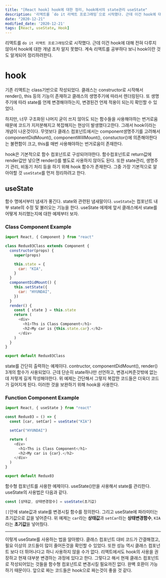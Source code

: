 ```yaml
---
title: "[React hook] hook에 대한 정리, hook에서의 state관리 useState"
description: '리액트를 `do it 리액트 프로그래밍`으로 시작했다. 근데 이건 hook에 대해 전혀 다루지 않아서 hook에 대한 개념 조차 알지 못했다.'
date: "2020-12-21"
modified_date: '2020-12-21'
tags: [React, useState, Hook]
---
```


리액트를 `do it 리액트 프로그래밍`으로 시작했다. 근데 이건 hook에 대해 전혀 다루지 않아서 hook에 대한 개념 조차 알지 못했다. 계속 리액트를 공부하다 보니 hook이란 것도 알게되어 정리하려한다.

# hook

기존 리액트는 class기반으로 작성되었다. 클래스는 constructor로 시작해서 render(), this 등의 기능이 존재하고 클래스의 생명주기에 따라서 렌더링된다. 또 생명주기에 따라 state를 언제 변경해야하는지, 변경된건 언제 적용이 되는지 확인할 수 있었다.

하지만, 너무 구조화된 나머지 굳이 쓰지 않아도 되는 함수들을 사용해야하는 번거로움 때문에 코드가 지저분해지고 복잡해지는 현상이 발생했다고한다. 그래서 hook이라는 개념이 나온것이다. 무엇보다 클래스 컴포넌트에서는 component생명주기를 고려해서 componentDidMount(), componentWillMount(), constuctor()에 의존해야한다는 불편함이 크고, this를 매번 사용해야하는 번거로움이 존재한다.

hook은 기본적으로 함수 컴포넌트로 구성되어야한다. 함수컴포넌트로 return값에 render값만 넣으면 render()를 별도로 사용하지 않아도 된다. 또한 state관리, 생명주기 관리, 비동기 처리 등을 하기 위해 hook 함수가 존재한다. 그중 가장 기본적으로 알아야할 것 `useState`를 먼저 정리하려고 한다.

## useState

함수 명에서부터 냄새가 풍긴다. state와 관련된 냄새말이다. `useState`는 컴포넌트 내부 state의 수정 및 불러오는 기능을 한다. useState 에제에 앞서 클래스에서 state를 어떻게 처리했는지에 대한 예제부터 보자.

### Class Component Example

```js
import React, { Component } from "react"

class Redux03Class extends Component {
  constructor(props) {
    super(props)

    this.state = {
      car: "KIA",
    }
  }
  componentDidMount() {
    this.setState({
      car: "HYUNDAI",
    })
  }
  render() {
    const { state } = this.state
    return (
      <div>
        <h1>Ths is Class Component</h1>
        <h2>My car is {this.state.car}.</h2>
      </div>
    )
  }
}

export default Redux03Class
```

state를 간단히 출력하는 예제이다. contructor, componentDidMount(), render() 3개의 함수가 사용되었다. 근데 단순히 state하나만 선언하고, 변경시켜준것밖에 없는데 저렇게 길게 작성해야한다. 위 예제는 간단해서 그렇지 복잡한 코드들은 더욱더 코드가 길어지게 된다. 이러한 것을 보완하기 위해 hook을 사용한다.

### Function Component Example

```js
import React, { useState } from "react"

const Redux03 = () => {
  const [car, setCar] = useState("KIA")

  setCar("HYUNDAI")

  return (
    <div>
      <h1>Ths is Class Component</h1>
      <h2>My car is {car}.</h2>
    </div>
  )
}

export default Redux03
```

함수형 컴포넌트를 사용한 예제이다. useState()만을 사용해서 state를 관리한다. useState의 사용법은 다음과 같다.

```js
const [상태값, 상태변경함수] = useState(초기값)
```

`[]`안에 state값과 state를 변경시킬 함수를 정의한다. 그리고 useState에 파라미터는 초기값으로 값을 넣어준다. 위 예제는 `car`라는 **상태값**과 `setCar`라는 **상태변경함수**, `KIA`라는 **초기값**을 넣어줬다.

---

이렇게 useState를 사용하는 법을 알아봤다. 클래스 컴포넌트 대비 코드가 간결해졌고, 필요 이상의 코드들이 많이 줄어든것을 확인할 수 있었다. 또한 성능 역시 클래스 컴포넌트 보다 더 뛰어나다고 하니 사용하지 않을 수가 없다. 리액트에서도 hook의 사용을 권장하고 현재 대부분 변경하는 과정에 있다고 한다. 그렇다고 해서 현재 클래스 컴포넌트로 작성되어있는 것들을 함수형 컴포넌트로 변경시킬 필요까진 없다. 완벽 호환이 가능하기 때문이다. 앞으로 짜는 코드들은 hook으로 짜는것이 좋을 것 같다.

